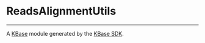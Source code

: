
# ReadsAlignmentUtils
---

A [KBase](https://kbase.us) module generated by the [KBase SDK](https://github.com/kbase/kb_sdk).


